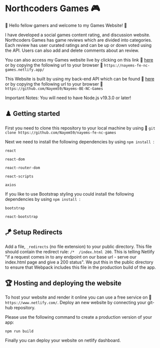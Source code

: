 # Northcoders Games 🎮

🎰 Hello fellow gamers and welcome to my Games Website! 🎰

I have developed a social games content rating, and discussion website. Northcoders Games has game reviews which are divided into categories.
Each review has user curated ratings and can be up or down voted using the API. Users can also add and delete comments about an review.

You can also access my Games website live by clicking on this link 🔗 [here](https://nayems-fe-nc-games.netlify.app/) or by copying the following url to your browser 🔗 `https://nayems-fe-nc-games.netlify.app/`

This Website is built by using my back-end API which can be found 🔗 [here](https://github.com/Nayem59/Nayems-BE-NC-Games) or by copying the following url to your browser 🔗 `https://github.com/Nayem59/Nayems-BE-NC-Games`

Important Notes: You will need to have Node.js v19.3.0 or later!

## ♟️ Getting started

First you need to clone this repository to your local machine by using 🔗 `git clone https://github.com/Nayem59/nayems-fe-nc-games`

Next we need to install the following dependencies by using `npm install `:

`react`

`react-dom`

`react-router-dom`

`react-scripts`

`axios`

If you like to use Bootstrap styling you could install the following dependencies by using `npm install `:

`bootstrap`

`react-bootstrap`

## 🪁 Setup Redirects

Add a file, ``_redirects`` (no file extension) to your public directory. This file should contain the redirect rule: ``/*  /index.html 200``. This is telling Netlify "if a request comes in to any endpoint on our base url - serve our index.html page and give a 200 status". We put this in the public directory to ensure that Webpack includes this file in the production build of the app.

## 🏆 Hosting and deploying the website

To host your website and render it online you can use a free service on 🔗 `https://www.netlify.com/`. Deploy an new website by connecting your git-hub repository.

Please use the following command to create a production version of your app:

`npm run build`

Finally you can deploy your website on netlify dashboard.
